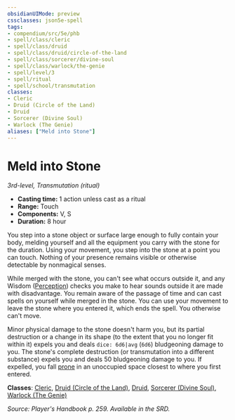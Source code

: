 ```yaml
---
obsidianUIMode: preview
cssclasses: json5e-spell
tags:
- compendium/src/5e/phb
- spell/class/cleric
- spell/class/druid
- spell/class/druid/circle-of-the-land
- spell/class/sorcerer/divine-soul
- spell/class/warlock/the-genie
- spell/level/3
- spell/ritual
- spell/school/transmutation
classes:
- Cleric
- Druid (Circle of the Land)
- Druid
- Sorcerer (Divine Soul)
- Warlock (The Genie)
aliases: ["Meld into Stone"]
---
```

# Meld into Stone
*3rd-level, Transmutation (ritual)*  

- **Casting time:** 1 action unless cast as a ritual
- **Range:** Touch
- **Components:** V, S
- **Duration:** 8 hour

You step into a stone object or surface large enough to fully contain your body, melding yourself and all the equipment you carry with the stone for the duration. Using your movement, you step into the stone at a point you can touch. Nothing of your presence remains visible or otherwise detectable by nonmagical senses.

While merged with the stone, you can't see what occurs outside it, and any Wisdom ([Perception](4-Resources/Compendium/rules/skills.md#Perception)) checks you make to hear sounds outside it are made with disadvantage. You remain aware of the passage of time and can cast spells on yourself while merged in the stone. You can use your movement to leave the stone where you entered it, which ends the spell. You otherwise can't move.

Minor physical damage to the stone doesn't harm you, but its partial destruction or a change in its shape (to the extent that you no longer fit within it) expels you and deals `dice: 6d6|avg` (`6d6`) bludgeoning damage to you. The stone's complete destruction (or transmutation into a different substance) expels you and deals 50 bludgeoning damage to you. If expelled, you fall [prone](4-Resources/Compendium/rules/conditions.md#prone) in an unoccupied space closest to where you first entered.

**Classes**: [Cleric](4-Resources/Compendium/classes/cleric.md), [Druid (Circle of the Land)](4-Resources/Compendium/classes/druid-circle-of-the-land.md), [Druid](4-Resources/Compendium/classes/druid.md), [Sorcerer (Divine Soul)](4-Resources/Compendium/classes/sorcerer-divine-soul-xge.md), [Warlock (The Genie)](4-Resources/Compendium/classes/warlock-the-genie-tce.md)

*Source: Player's Handbook p. 259. Available in the SRD.*